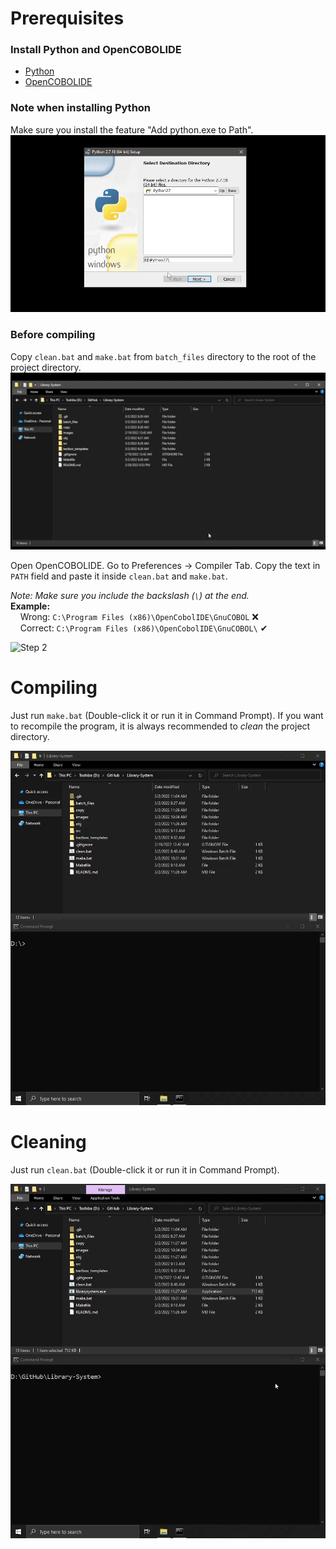 # Prerequisites

### Install Python and OpenCOBOLIDE
- [Python](https://www.python.org/downloads/release/python-2718/)  
- [OpenCOBOLIDE](https://launchpad.net/cobcide/+download)  
  
### Note when installing Python
Make sure you install the feature "Add python.exe to Path".  
![Note when installing Python](https://github.com/jjsam07/Library-System/blob/main/images/note_when_installing_python.gif)
  
### Before compiling
Copy `clean.bat` and `make.bat` from `batch_files` directory to the root of the project directory.  
![Step 1](https://github.com/jjsam07/Library-System/blob/main/images/step1.gif)
  
Open OpenCOBOLIDE. Go to Preferences -> Compiler Tab. Copy the text in `PATH` field and paste it inside `clean.bat` and `make.bat`.  
  
*Note: Make sure you include the backslash (`\`) at the end.*  
**Example:**  
&nbsp;&nbsp;&nbsp;&nbsp;Wrong: `C:\Program Files (x86)\OpenCobolIDE\GnuCOBOL` ❌  
&nbsp;&nbsp;&nbsp;&nbsp;Correct: `C:\Program Files (x86)\OpenCobolIDE\GnuCOBOL\` ✔  
  
![Step 2](https://github.com/jjsam07/Library-System/blob/main/images/step2.gif)
  
# Compiling
Just run `make.bat` (Double-click it or run it in Command Prompt). If you want to recompile the program, it is always recommended to *clean* the project directory.  
  
![Compiling](https://github.com/jjsam07/Library-System/blob/main/images/compiling.gif)  
  
# Cleaning
Just run `clean.bat` (Double-click it or run it in Command Prompt).  
  
![Cleaning](https://github.com/jjsam07/Library-System/blob/main/images/cleaning.gif)
